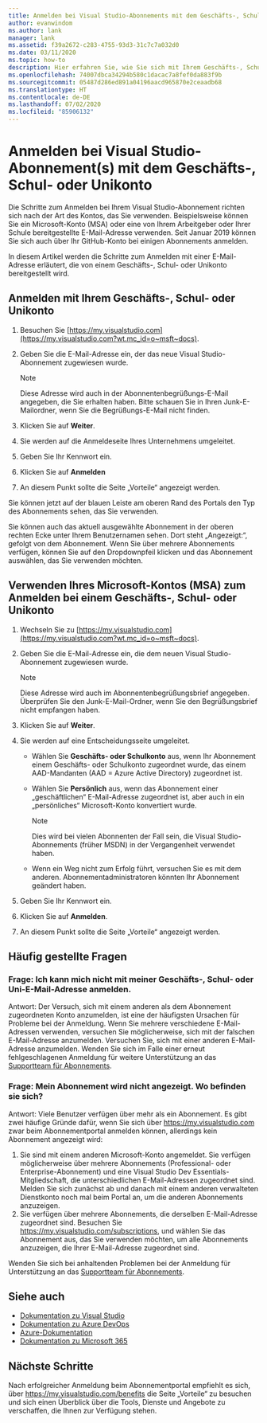 ```yaml
---
title: Anmelden bei Visual Studio-Abonnements mit dem Geschäfts-, Schul- oder Unikonto | Microsoft-Dokumentation
author: evanwindom
ms.author: lank
manager: lank
ms.assetid: f39a2672-c283-4755-93d3-31c7c7a032d0
ms.date: 03/11/2020
ms.topic: how-to
description: Hier erfahren Sie, wie Sie sich mit Ihrem Geschäfts-, Schul- oder Unikonto bei Ihrem/Ihren Visual Studio-Abonnement(s) anmelden.
ms.openlocfilehash: 74007dbca34294b580c1dacac7a8fef0da883f9b
ms.sourcegitcommit: 05487d286ed891a04196aacd965870e2ceaadb68
ms.translationtype: HT
ms.contentlocale: de-DE
ms.lasthandoff: 07/02/2020
ms.locfileid: "85906132"
---
```

# <a name="signing-in-to-visual-studio-subscriptions-with-your-work-or-school-account"></a>Anmelden bei Visual Studio-Abonnement(s) mit dem Geschäfts-, Schul- oder Unikonto 

Die Schritte zum Anmelden bei Ihrem Visual Studio-Abonnement richten sich nach der Art des Kontos, das Sie verwenden.  Beispielsweise können Sie ein Microsoft-Konto (MSA) oder eine von Ihrem Arbeitgeber oder Ihrer Schule bereitgestellte E-Mail-Adresse verwenden.  Seit Januar 2019 können Sie sich auch über Ihr GitHub-Konto bei einigen Abonnements anmelden. 

In diesem Artikel werden die Schritte zum Anmelden mit einer E-Mail-Adresse erläutert, die von einem Geschäfts-, Schul- oder Unikonto bereitgestellt wird.

## <a name="signing-in-with-your-work-or-school-account"></a>Anmelden mit Ihrem Geschäfts-, Schul- oder Unikonto

1. Besuchen Sie [https://my.visualstudio.com](https://my.visualstudio.com?wt.mc_id=o~msft~docs).
2. Geben Sie die E-Mail-Adresse ein, der das neue Visual Studio-Abonnement zugewiesen wurde.

   > [!NOTE]
   > Diese Adresse wird auch in der Abonnentenbegrüßungs-E-Mail angegeben, die Sie erhalten haben. Bitte schauen Sie in Ihren Junk-E-Mailordner, wenn Sie die Begrüßungs-E-Mail nicht finden.

3. Klicken Sie auf **Weiter**.
4. Sie werden auf die Anmeldeseite Ihres Unternehmens umgeleitet.
5. Geben Sie Ihr Kennwort ein.
6. Klicken Sie auf **Anmelden**
7. An diesem Punkt sollte die Seite „Vorteile“ angezeigt werden.

Sie können jetzt auf der blauen Leiste am oberen Rand des Portals den Typ des Abonnements sehen, das Sie verwenden.

Sie können auch das aktuell ausgewählte Abonnement in der oberen rechten Ecke unter Ihrem Benutzernamen sehen.  Dort steht „Angezeigt:“, gefolgt von dem Abonnement.  Wenn Sie über mehrere Abonnements verfügen, können Sie auf den Dropdownpfeil klicken und das Abonnement auswählen, das Sie verwenden möchten.

## <a name="using-your-microsoft-account-msa-to-sign-in-to-a-work-or-school-account"></a>Verwenden Ihres Microsoft-Kontos (MSA) zum Anmelden bei einem Geschäfts-, Schul- oder Unikonto

1. Wechseln Sie zu [https://my.visualstudio.com](https://my.visualstudio.com?wt.mc_id=o~msft~docs).
2. Geben Sie die E-Mail-Adresse ein, die dem neuen Visual Studio-Abonnement zugewiesen wurde.

   > [!NOTE]
   > Diese Adresse wird auch im Abonnentenbegrüßungsbrief angegeben. Überprüfen Sie den Junk-E-Mail-Ordner, wenn Sie den Begrüßungsbrief nicht empfangen haben.

3. Klicken Sie auf **Weiter**.
4. Sie werden auf eine Entscheidungsseite umgeleitet.
    - Wählen Sie **Geschäfts- oder Schulkonto** aus, wenn Ihr Abonnement einem Geschäfts- oder Schulkonto zugeordnet wurde, das einem AAD-Mandanten (AAD = Azure Active Directory) zugeordnet ist.
    - Wählen Sie **Persönlich** aus, wenn das Abonnement einer „geschäftlichen“ E-Mail-Adresse zugeordnet ist, aber auch in ein „persönliches“ Microsoft-Konto konvertiert wurde.

        > [!NOTE]
        > Dies wird bei vielen Abonnenten der Fall sein, die Visual Studio-Abonnements (früher MSDN) in der Vergangenheit verwendet haben.

    - Wenn ein Weg nicht zum Erfolg führt, versuchen Sie es mit dem anderen.  Abonnementadministratoren könnten Ihr Abonnement geändert haben.

5. Geben Sie Ihr Kennwort ein.
6. Klicken Sie auf **Anmelden**.
7. An diesem Punkt sollte die Seite „Vorteile“ angezeigt werden.

## <a name="frequently-asked-questions"></a>Häufig gestellte Fragen
### <a name="q--im-unable-to-sign-in-using-my-work-or-school-email-address"></a>Frage:  Ich kann mich nicht mit meiner Geschäfts-, Schul- oder Uni-E-Mail-Adresse anmelden.  
Antwort:  Der Versuch, sich mit einem anderen als dem Abonnement zugeordneten Konto anzumelden, ist eine der häufigsten Ursachen für Probleme bei der Anmeldung.  Wenn Sie mehrere verschiedene E-Mail-Adressen verwenden, versuchen Sie möglicherweise, sich mit der falschen E-Mail-Adresse anzumelden.  Versuchen Sie, sich mit einer anderen E-Mail-Adresse anzumelden.  Wenden Sie sich im Falle einer erneut fehlgeschlagenen Anmeldung für weitere Unterstützung an das [Supportteam für Abonnements](https://visualstudio.microsoft.com/subscriptions/support/).  

### <a name="q--i-cant-see-my-subscription-where-is-it"></a>Frage:  Mein Abonnement wird nicht angezeigt. Wo befinden sie sich?
Antwort:  Viele Benutzer verfügen über mehr als ein Abonnement.  Es gibt zwei häufige Gründe dafür, wenn Sie sich über https://my.visualstudio.com zwar beim Abonnementportal anmelden können, allerdings kein Abonnement angezeigt wird:
1. Sie sind mit einem anderen Microsoft-Konto angemeldet.  Sie verfügen möglicherweise über mehrere Abonnements (Professional- oder Enterprise-Abonnement) und eine Visual Studio Dev Essentials-Mitgliedschaft, die unterschiedlichen E-Mail-Adressen zugeordnet sind. Melden Sie sich zunächst ab und danach mit einem anderen verwalteten Dienstkonto noch mal beim Portal an, um die anderen Abonnements anzuzeigen.
2. Sie verfügen über mehrere Abonnements, die derselben E-Mail-Adresse zugeordnet sind.  Besuchen Sie https://my.visualstudio.com/subscriptions, und wählen Sie das Abonnement aus, das Sie verwenden möchten, um alle Abonnements anzuzeigen, die Ihrer E-Mail-Adresse zugeordnet sind. 

Wenden Sie sich bei anhaltenden Problemen bei der Anmeldung für Unterstützung an das [Supportteam für Abonnements](https://visualstudio.microsoft.com/subscriptions/support/).  

## <a name="see-also"></a>Siehe auch
- [Dokumentation zu Visual Studio](https://docs.microsoft.com/visualstudio/)
- [Dokumentation zu Azure DevOps](https://docs.microsoft.com/azure/devops/)
- [Azure-Dokumentation](https://docs.microsoft.com/azure/)
- [Dokumentation zu Microsoft 365](https://docs.microsoft.com/microsoft-365/)

## <a name="next-steps"></a>Nächste Schritte
Nach erfolgreicher Anmeldung beim Abonnementportal empfiehlt es sich, über https://my.visualstudio.com/benefits die Seite „Vorteile“ zu besuchen und sich einen Überblick über die Tools, Dienste und Angebote zu verschaffen, die Ihnen zur Verfügung stehen.  